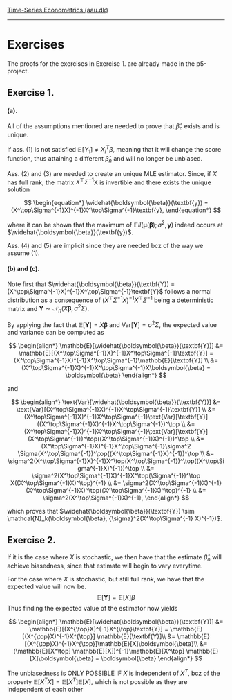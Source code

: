 
[Time-Series Econometrics (aau.dk)](https://www.moodle.aau.dk/pluginfile.php/3254531/mod_resource/content/2/Introduction%20and%20Decomposition.pdf)

****

# Exercises

The proofs for the exercises in Exercise 1. are already made in the p5-project.

## Exercise 1.

#### (a).
All of the assumptions mentioned are needed to prove that $\hat\beta_n$ exists and is unique. 

If ass. (1) is not satisfied $\mathbb{E}[Y_{1}]\neq X^{T}_{i} \beta$, meaning that it will change the score function, thus attaining a different $\hat\beta_{n}$ and will no longer be unbiased.

Ass. (2) and (3) are needed to create an unique MLE estimator. Since, if $X$ has full rank, the matrix $X^\top\Sigma^{-1}$X is invertible and there exists the unique solution

$$
\begin{equation*}
    \widehat{\boldsymbol{\beta}}(\textbf{y}) = (X^\top\Sigma^{-1}X)^{-1}X^\top\Sigma^{-1}\textbf{y},
\end{equation*}
$$

where it can be shown that the maximum of $\mathbb{E}ll(\boldsymbol{\mu}(\boldsymbol{\beta});\sigma^2,\textbf{y})$ indeed occurs at $\widehat{\boldsymbol{\beta}}(\textbf{y})$.


Ass. (4) and (5) are implicit since they are needed bcz of the way we assume (1).

#### (b) and (c).
Note first that $\widehat{\boldsymbol{\beta}}(\textbf{Y}) = (X^\top\Sigma^{-1}X)^{-1}X^\top\Sigma^{-1}\textbf{Y}$ follows a normal distribution as a consequence of $(X^\top\Sigma^{-1}X)^{-1}X^\top\Sigma^{-1}$ being a deterministic matrix and $\textbf{Y} \sim \mathcal{N}_n(X\boldsymbol{\beta}, \sigma^2\Sigma)$.

By applying the fact that $\mathbb{E}[\textbf{Y}] = X\boldsymbol{\beta}$ and $\text{Var}[\textbf{Y}] = \sigma^2\Sigma$, the expected value and variance can be computed as

$$
\begin{align*}
    \mathbb{E}[\widehat{\boldsymbol{\beta}}(\textbf{Y})] &= \mathbb{E}[(X^\top\Sigma^{-1}X)^{-1}X^\top\Sigma^{-1}\textbf{Y}] = (X^\top\Sigma^{-1}X)^{-1}X^\top\Sigma^{-1}\mathbb{E}[\textbf{Y}] \\
    &= (X^\top\Sigma^{-1}X)^{-1}X^\top\Sigma^{-1}X\boldsymbol{\beta} = \boldsymbol{\beta}
\end{align*}
$$

and

$$
\begin{align*}
    \text{Var}[\widehat{\boldsymbol{\beta}}(\textbf{Y})] &= \text{Var}[(X^\top\Sigma^{-1}X)^{-1}X^\top\Sigma^{-1}\textbf{Y}] \\
    &= (X^\top\Sigma^{-1}X)^{-1}X^\top\Sigma^{-1}\text{Var}[\textbf{Y}]((X^\top\Sigma^{-1}X)^{-1}X^\top\Sigma^{-1})^\top \\
    &= (X^\top\Sigma^{-1}X)^{-1}X^\top\Sigma^{-1}\text{Var}[\textbf{Y}](X^\top\Sigma^{-1})^\top((X^\top\Sigma^{-1}X)^{-1})^\top \\
    &= (X^\top\Sigma^{-1}X)^{-1}X^\top\Sigma^{-1}\sigma^2 \Sigma(X^\top\Sigma^{-1})^\top((X^\top\Sigma^{-1}X)^{-1})^\top \\
    &= \sigma^2(X^\top\Sigma^{-1}X)^{-1}X^\top(X^\top\Sigma^{-1})^\top((X^\top\Sigma^{-1}X)^{-1})^\top \\
    &= \sigma^2(X^\top\Sigma^{-1}X)^{-1}X^\top(\Sigma^{-1})^\top X((X^\top\Sigma^{-1}X)^\top)^{-1} \\
    &= \sigma^2(X^\top\Sigma^{-1}X)^{-1}(X^\top\Sigma^{-1}X)^\top((X^\top\Sigma^{-1}X)^\top)^{-1} \\
    &= \sigma^2(X^\top\Sigma^{-1}X)^{-1},
\end{align*}
$$

which proves that $\widehat{\boldsymbol{\beta}}(\textbf{Y}) \sim \mathcal{N}_k(\boldsymbol{\beta}, {\sigma}^2(X^\top\Sigma^{-1} X)^{-1})$.

## Exercise 2.
If it is the case where $X$ is stochastic, we then have that the estimate $\hat \beta_n$ will achieve biasedness, since that estimate will begin to vary everytime.

For the case where $X$ is stochastic, but still full rank, we have that the expected value will now be.$$\mathbb{E}[\mathbf{Y}] = \mathbb{E}[X]\beta$$Thus finding the expected value of the estimator now yields

$$
\begin{align*}
    \mathbb{E}[\widehat{\boldsymbol{\beta}}(\textbf{Y})] &= \mathbb{E}[(X^{\top}X)^{-1}X^{\top}\textbf{Y}] = \mathbb{E}[(X^{\top}X)^{-1}X^{\top}] \mathbb{E}[\textbf{Y}]\\
	&= \mathbb{E}[(X^{\top}X)^{-1}X^{\top}]\mathbb{E}[X]\boldsymbol{\beta}\\
    &= (\mathbb{E}[X^\top] \mathbb{E}[X])^{-1}\mathbb{E}[X^\top] \mathbb{E}[X]\boldsymbol{\beta} = \boldsymbol{\beta}
\end{align*}
$$

The unbiasedness is ONLY POSSIBLE IF $X$ is independent of $X^{T}$, bcz of the property $\mathbb{E}[X^TX]=\mathbb{E}[X^{T}]\mathbb{E}[X]$, which is not possible as they are independent of each other

